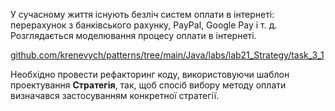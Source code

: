 У сучасному життя існують безліч систем
оплати в інтернеті: перерахунок з банківського рахунку, PayPal, Google Pay і
т. д. Розглядається моделювання процесу оплати в інтернеті.


[github.com/krenevych/patterns/tree/main/Java/labs/lab21_Strategy/task_3_1](github.com/krenevych/patterns/tree/main/Java/labs/lab21_Strategy/task_3_1)

Необхідно провести рефакторинг коду, використовуючи шаблон
проектування **Стратегія**, так, щоб спосіб вибору методу оплати визначався
застосуванням конкретної стратегії.